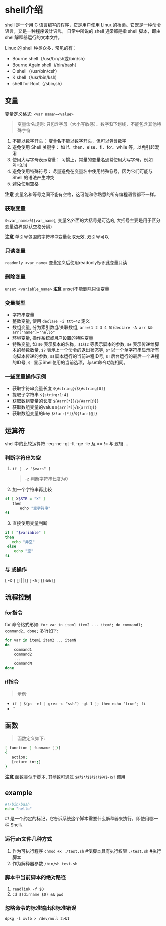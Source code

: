 # shell介绍
shell 是一个用 C 语言编写的程序，它是用户使用 Linux 的桥梁。它既是一种命令语言，又是一种程序设计语言。
日常中所说的 shell 通常都是指 shell 脚本，即由shell解释器运行的文本文件。

Linux 的 shell 种类众多，常见的有：
- Bourne shell（/usr/bin/sh或/bin/sh）
- Bourne Again shell（/bin/bash）
- C shell（/usr/bin/csh）
- K shell（/usr/bin/ksh）
- shell for Root（/sbin/sh）

## 变量

变量定义格式: `<var_name>=<value>`

> 变量命名规则: 只包含字母（大小写敏感）、数字和下划线，不能包含其他特殊字符
   1. 不能以数字开头： 变量名不能以数字开头，但可以包含数字
   2. 避免使用 Shell 关键字： 如 if、then、else、fi、for、while 等，以免引起混淆
   3. 使用大写字母表示常量： 习惯上，常量的变量名通常使用大写字母，例如 PI=3.14
   4. 避免使用特殊符号： 尽量避免在变量名中使用特殊符号，因为它们可能与 Shell 的语法产生冲突
   5. 避免使用空格

**注意** 变量名和等号之间不能有空格，这可能和你熟悉的所有编程语言都不一样。

### 获取变量
`$<var_name>`/`${var_name}`, 变量名外面的大括号是可选的, 大括号主要是用于区分变量边界(默认空格分隔)

**注意** 单引号包围的字符串中变量获取无效, 双引号可以

### 只读变量
`readonly <var_name>` 变量定义后使用readonly标识此变量只读

### 删除变量
`unset <variable_name>` 
**注意** unset不能删除只读变量

### 变量类型

- 字符串变量
- 整数变量, 使用 `declare -i ttt=42` 定义
- 数组变量, 分为索引数组/关联数组, `arr=(1 2 3 4 5)`/`declare -A arr && arr["name"]="hello"`
- 环境变量, 操作系统或用户设置的特殊变量
- 特殊变量, 如 `$0` 表示脚本的名称，`$1`/`$2` 等表示脚本的参数, `$#` 表示传递给脚本的参数数量, `$?` 表示上一个命令的退出状态等, `$*` 以一个单字符串显示所有向脚本传递的参数, `$$` 脚本运行的当前进程ID号, `$!` 后台运行的最后一个进程的ID号, `$-` 显示Shell使用的当前选项，与set命令功能相同。

### 一些变量操作示例

- 获取字符串变量长度 `${#string}`/`${#string[0]}`
- 提取子字符串 `${string:1:4}`
- 获取数组变量的长度 `${#arr[*]}`/`${#arr[@]}`
- 获取数组变量的value `${arr[*]}`/`${arr[@]}`
- 获取数组变量的key `${!arr[*]}`/`${!arr[@]}`

## 运算符
shell中的比较运算符 -eq -ne -gt -lt -ge -le 及 == != 与 逻辑 ...

### 判断字符串为空

1. `if [ -z "$vars" ]`
   > -z 判断字符串长度为0
2. 加一个字符串再比较
```sh
if [ X$STR = "X" ]
　　then
　　　　echo "空字符串"
fi
```
3. 直接使用变量判断
```sh
if [ "$variable" ]
then
   echo "非空"
 else
    echo "空"
fi
```

### 与 或操作
[ -o ] 
[] || []
[ -a ]
[] && []

## 流程控制

### for指令
for 命令格式形如: `for var in item1 item2 ... itemN; do command1; command2… done;` 多行如下:
```sh
for var in item1 item2 ... itemN
do
    command1
    command2
    ...
    commandN
done
```

### if指令

> 示例: 
   - `if [ $(ps -ef | grep -c "ssh") -gt 1 ]; then echo "true"; fi`
   - ``

## 函数
> 函数定义如下:
```sh
[ function ] funname [()]
{
   action;
   [return int;]
}
```

**注意** 函数类似于脚本, 其参数可通过 `$#`/`$*`/`$$`/`$!`/`$@`/`$-`/`$?` 调用

## example
```sh
#!/bin/bash
echo "hello"
```
#! 是一个约定的标记，它告诉系统这个脚本需要什么解释器来执行，即使用哪一种 Shell。

### 运行sh文件几种方式

1. 作为可执行程序
`chmod +x ./test.sh`  #使脚本具有执行权限
`./test.sh`  #执行脚本
2. 作为解释器参数
`/bin/sh test.sh`

### 脚本中当前脚本的绝对路径

1. `readlink -f $0`
2. `cd $(dirname $0) && pwd`

### 忽略命令的标准输出和标准错误
`dpkg -l xvfb > /dev/null 2>&1`
